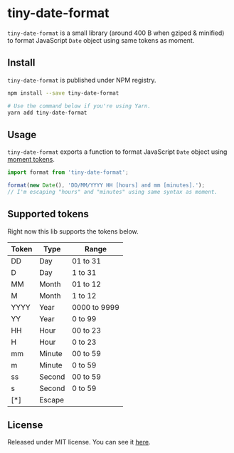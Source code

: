 # tiny-date-format

`tiny-date-format` is a small library (around 400 B when gziped & minified) to format JavaScript `Date` object using same tokens as moment.

## Install

`tiny-date-format` is published under NPM registry.

```sh
npm install --save tiny-date-format

# Use the command below if you're using Yarn.
yarn add tiny-date-format
```

## Usage

`tiny-date-format` exports a function to format JavaScript `Date` object using [moment tokens](http://momentjs.com/docs/#/displaying/format/).

```js
import format from 'tiny-date-format';

format(new Date(), 'DD/MM/YYYY HH [hours] and mm [minutes].');
// I'm escaping "hours" and "minutes" using same syntax as moment.
```

## Supported tokens

Right now this lib supports the tokens below.

| Token | Type   | Range        |
| ----- | ------ | ------------ |
| DD    | Day    | 01 to 31     |
| D     | Day    | 1 to 31      |
| MM    | Month  | 01 to 12     |
| M     | Month  | 1 to 12      |
| YYYY  | Year   | 0000 to 9999 |
| YY    | Year   | 0 to 99      |
| HH    | Hour   | 00 to 23     |
| H     | Hour   | 0 to 23      |
| mm    | Minute | 00 to 59     |
| m     | Minute | 0 to 59      |
| ss    | Second | 00 to 59     |
| s     | Second | 0 to 59      |
| [*]   | Escape | &nbsp;       |

## License

Released under MIT license. You can see it [here](./LICENSE).
